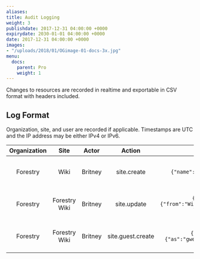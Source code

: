 ```yaml
---
aliases:
title: Audit Logging
weight: 3
publishdate: 2017-12-31 04:00:00 +0000
expirydate: 2030-01-01 04:00:00 +0000
date: 2017-12-31 04:00:00 +0000
images:
- "/uploads/2018/01/OGimage-01-docs-3x.jpg"
menu:
  docs:
    parent: Pro
    weight: 1
---
```


Changes to resources are recorded in realtime and exportable in CSV format with headers included.

## Log Format

Organization, site, and user are recorded if applicable. Timestamps are UTC and the IP address may be either IPv4 or IPv6.

| **Organization** | **Site**      | **Actor** | **Action**        | **Fields**                                      | **IPAddress** | **Timestamp**           |
|:----------------:|:-------------:|:---------:|:-----------------:|:-----------------------------------------------:|:-------------:|:-----------------------:|
| Forestry         | Wiki          | Britney   | site.create       | `{"name":{"as":"Wiki"}}`                        | 127.0.0.1 | 2019-02-21 22:45:28 UTC |
| Forestry         | Forestry Wiki | Britney   | site.update       | `{"name":{"from":"Wiki","to":"Forestry Wiki"}}` | 127.0.0.1 | 2019-02-21 22:45:28 UTC |
| Forestry         | Forestry Wiki | Britney   | site.guest.create | `{"email":{"as":"gwen@example.com"}}`           | 127.0.0.1 | 2019-02-21 22:45:28 UTC |